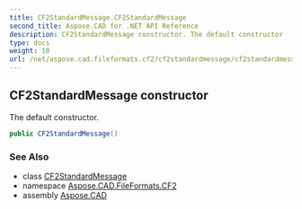 ```yaml
---
title: CF2StandardMessage.CF2StandardMessage
second_title: Aspose.CAD for .NET API Reference
description: CF2StandardMessage constructor. The default constructor
type: docs
weight: 10
url: /net/aspose.cad.fileformats.cf2/cf2standardmessage/cf2standardmessage/
---
```

## CF2StandardMessage constructor

The default constructor.

```csharp
public CF2StandardMessage()
```

### See Also

* class [CF2StandardMessage](../)
* namespace [Aspose.CAD.FileFormats.CF2](../../cf2standardmessage/)
* assembly [Aspose.CAD](../../../)


